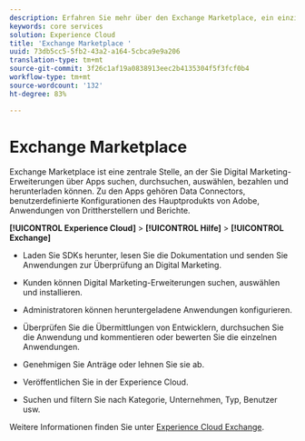 ```yaml
---
description: Erfahren Sie mehr über den Exchange Marketplace, ein einziges Ziel, an dem Sie Digital Marketing-Erweiterungen über Apps suchen, durchsuchen, auswählen, bezahlen und herunterladen können.
keywords: core services
solution: Experience Cloud
title: 'Exchange Marketplace '
uuid: 73db5cc5-5fb2-43a2-a164-5cbca9e9a206
translation-type: tm+mt
source-git-commit: 3f26c1af19a0838913eec2b4135304f5f3fcf0b4
workflow-type: tm+mt
source-wordcount: '132'
ht-degree: 83%

---
```



# Exchange Marketplace

Exchange Marketplace ist eine zentrale Stelle, an der Sie Digital Marketing-Erweiterungen über Apps suchen, durchsuchen, auswählen, bezahlen und herunterladen können. Zu den Apps gehören Data Connectors, benutzerdefinierte Konfigurationen des Hauptprodukts von Adobe, Anwendungen von Drittherstellern und Berichte.

**[!UICONTROL Experience Cloud]** > **[!UICONTROL Hilfe]** > **[!UICONTROL Exchange]**

* Laden Sie SDKs herunter, lesen Sie die Dokumentation und senden Sie Anwendungen zur Überprüfung an Digital Marketing.

* Kunden können Digital Marketing-Erweiterungen suchen, auswählen und installieren.

* Administratoren können heruntergeladene Anwendungen konfigurieren.

* Überprüfen Sie die Übermittlungen von Entwicklern, durchsuchen Sie die Anwendung und kommentieren oder bewerten Sie die einzelnen Anwendungen.

* Genehmigen Sie Anträge oder lehnen Sie sie ab.

* Veröffentlichen Sie in der Experience Cloud.

* Suchen und filtern Sie nach Kategorie, Unternehmen, Typ, Benutzer usw.

Weitere Informationen finden Sie unter [Experience Cloud Exchange](https://exchange.adobe.com/experiencecloud.html).
